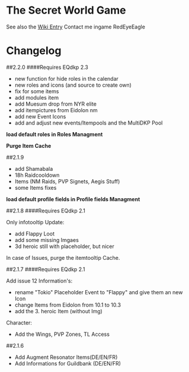 # The Secret World Game


See also the [Wiki Entry](https://eqdkp-plus.eu/wiki/The_Secret_World "EQDKPPlus Wiki")
Contact me ingame RedEyeEagle

# Changelog
##2.2.0
####Requires EQdkp 2.3

+ new function for hide roles in the calendar 
+ new roles and icons (and source to create own)
+ fix for some items
+ add modules item
+ add Muesum drop from NYR elite
+ add itempictures from Eidolon nm
+ add new Event Icons
+ add and adjust new events/Itempools and the MultiDKP Pool

**load default roles in Roles Managment** 

**Purge Item Cache** 

##2.1.9

+ add Shamabala
+ 18h Raidcooldown
+ Items (NM Raids, PVP Signets, Aegis Stuff)
+ some Items fixes

**load default profile fields in Profile fields Managment** 

##2.1.8
####Requires EQdkp 2.1

Only infotooltip Update:

+ add Flappy Loot
+ add some missing Imgaes
+ 3d heroic still with placeholder, but nicer

In case of Issues, purge the itemtooltip Cache.


##2.1.7
####Requires EQdkp 2.1

Add issue 12 Information's:

+ rename "Tokio" Placeholder Event to "Flappy" and give them an new Icon
+ change Items from Eidolon from 10.1 to 10.3
+ add the 3. heroic Item (without Img)

Character:

+ Add the Wings, PVP Zones, TL Access


##2.1.6
+ Add Augment Resonator Items(DE/EN/FR)
+ Add Informations for Guildbank (DE/EN/FR)

